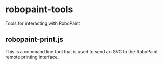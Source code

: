 # robopaint-tools
Tools for interacting with RoboPaint

## robopaint-print.js
This is a command line tool that is used to send an SVG to the RoboPaint remote
printing interface.
